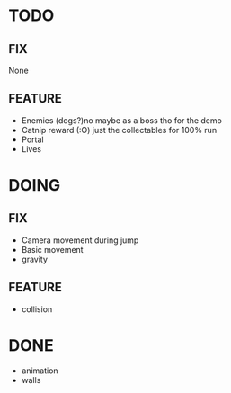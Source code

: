 # TODO
## FIX
None
## FEATURE
* Enemies (dogs?)no maybe as a boss tho for the demo
* Catnip reward (:O) just the collectables for 100% run
* Portal
* Lives
# DOING
## FIX
* Camera movement during jump
* Basic movement
* gravity
## FEATURE
* collision
# DONE
* animation
* walls